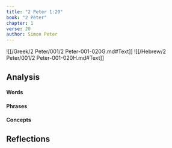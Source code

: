 ```yaml
---
title: "2 Peter 1:20"
book: "2 Peter"
chapter: 1
verse: 20
author: Simon Peter
---
```

![[/Greek/2 Peter/001/2 Peter-001-020G.md#Text]]
![[/Hebrew/2 Peter/001/2 Peter-001-020H.md#Text]]

## Analysis

#### Words

#### Phrases

#### Concepts

## Reflections
